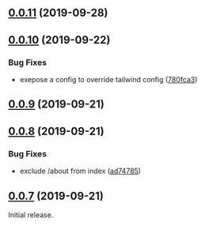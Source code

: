## [0.0.11](https://github.com/eunjae-lee/gatsby-theme-mdx-tailwind-blog/compare/v0.0.10...v0.0.11) (2019-09-28)



## [0.0.10](https://github.com/eunjae-lee/gatsby-theme-mdx-tailwind-blog/compare/v0.0.9...v0.0.10) (2019-09-22)


### Bug Fixes

* exepose a config to override tailwind config ([780fca3](https://github.com/eunjae-lee/gatsby-theme-mdx-tailwind-blog/commit/780fca3))



## [0.0.9](https://github.com/eunjae-lee/gatsby-theme-mdx-tailwind-blog/compare/v0.0.8...v0.0.9) (2019-09-21)



## [0.0.8](https://github.com/eunjae-lee/gatsby-theme-mdx-tailwind-blog/compare/v0.0.7...v0.0.8) (2019-09-21)


### Bug Fixes

* exclude /about from index ([ad74785](https://github.com/eunjae-lee/gatsby-theme-mdx-tailwind-blog/commit/ad74785))



## [0.0.7](https://github.com/eunjae-lee/gatsby-theme-mdx-tailwind-blog/compare/v0.0.6...v0.0.7) (2019-09-21)

Initial release.